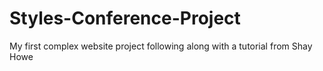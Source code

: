 # Styles-Conference-Project
My first complex website project following along with a tutorial from Shay Howe
